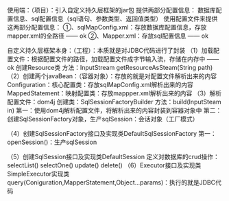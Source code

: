使用端：（项目）：引入自定义持久层框架的jar包
提供两部分配置信息：
数据库配置信息、sql配置信息（sql语句、参数类型、返回值类型）
使用配置文件来提供这两部分配置信息：
①、sqlMapConfig.xml：存放数据库配置信息，存放mapper.xml的全路径		—— ok
②、Mapper.xml：存放sql配置信息											—— ok


自定义持久层框架本身：（工程）：本质就是对JDBC代码进行了封装
（1）加载配置文件：根据配置文件的路径，加载配置文件成字节输入流，存储在内存中 —— ok
创建Resource类 方法：InputStream getResourceAsSteam(String path)		
（2）创建两个javaBean：（容器对象）：存放的就是对配置文件解析出来的内容
Configuration：核心配置类：存放sqlMapConfig.xml解析出来的内容
MappedStatement：映射配置类：存放mappper.xml解析出来的内容
（3）解析配置文件：dom4j
创建类：SqlSessionFactoryBuilder 方法：build(InputSteam in)
第一：使用dom4j解析配置文件，将解析出来的内容封装到容器对象中
第二：创建SqlSessionFactory对象，生产sqlSession：会话对象（工厂模式）

（4）创建SqlSessionFactory接口及实现类DefaultSqlSessionFactory
第一：openSession()：生产sqlSession

（5）创建SqlSession接口及实现类DefaultSession
定义对数据库的crud操作：selectList()
 selectOne()
 update()
delete()
（6）Executor接口及实现类SimpleExecutor实现类
query(Coniguration,MapperStatement,Object...params)：执行的就是JDBC代码